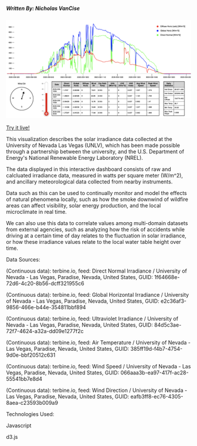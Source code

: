 #####  Written By: Nicholas VanCise

![](https://github.com/thenick775/terbine_visualizations/blob/master/nrel_unlv_visualization/graphics/demo.png)

[Try it live!](https://raw.githack.com/thenick775/terbine_visualizations/livepreview/nrel_unlv_visualization/src/nrel_unlv_vis/src/dashboard.html)

This visualization describes the solar irradiance data collected at the University of Nevada Las Vegas (UNLV), which has been made possible through a partnership between the university, and the U.S. Department of Energy's National Renewable Energy Laboratory (NREL).

The data displayed in this interactive dashboard consists of raw and calcluated irradiance data, measured in watts per square meter (W/m^2), and ancillary meteorological data collected from nearby instruments.

Data such as this can be used to continually monitor and model the effects of natural phenomena locally, such as how the smoke downwind of wildfire areas can affect visibility, solar energy production, and the local microclimate in real time. 

We can also use this data to correlate values among multi-domain datasets from external agencies, such as analyzing how the risk of accidents while driving at a certain time of day relates to the fluctuation in solar irradiance, or how these irradiance values relate to the local water table height over time.

Data Sources:

(Continuous data): terbine.io, feed: Direct Normal Irradiance / University of Nevada - Las Vegas, Paradise, Nevada, United States, GUID: 1f64668e-72d6-4c20-8b56-dcff321955c6

(Continuous data): terbine.io, feed: Global Horizontal Irradiance / University of Nevada - Las Vegas, Paradise, Nevada, United States, GUID: e2c36af3-9856-466e-b44e-354811bbf894

(Continuous data): terbine.io, feed: Ultraviolet Irradiance / University of Nevada - Las Vegas, Paradise, Nevada, United States, GUID: 84d5c3ae-72f7-4624-a32a-dd09e1277f2c

(Continuous data): terbine.io, feed: Air Temperature / University of Nevada - Las Vegas, Paradise, Nevada, United States, GUID: 385ff19d-f4b7-4754-9d0e-bbf20512c631

(Continuous data): terbine.io, feed: Wind Speed / University of Nevada - Las Vegas, Paradise, Nevada, United States, GUID: 066aaa3b-ea97-417f-ac28-55541bb7e8d4

(Continuous data): terbine.io, feed: Wind Direction / University of Nevada - Las Vegas, Paradise, Nevada, United States, GUID: eafb3ff8-ec76-4305-8aea-c23593b009a9

Technologies Used:

Javascript

d3.js
